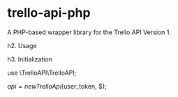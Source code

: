 trello-api-php
==============

A PHP-based wrapper library for the Trello API Version 1.

h2. Usage

h3. Initialization

use \TrelloAPI\TrelloAPI;

$api = new TrelloApi($user_token, $);
